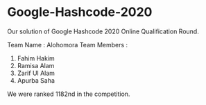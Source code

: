 # Google-Hashcode-2020
Our solution of Google Hashcode 2020 Online Qualification Round.

Team Name : Alohomora
Team Members : 
1. Fahim Hakim
2. Ramisa Alam
3. Zarif Ul Alam
4. Apurba Saha

We were ranked 1182nd in the competition.
